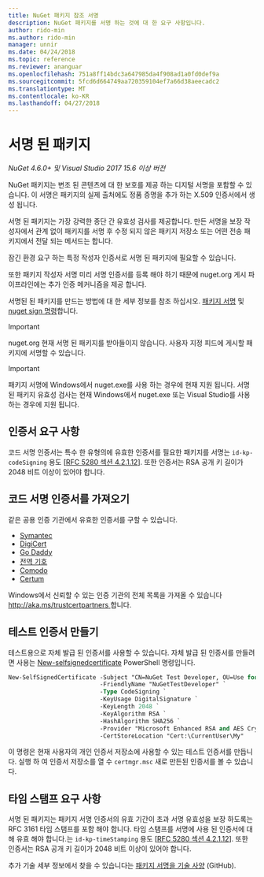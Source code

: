 ```yaml
---
title: NuGet 패키지 참조 서명
description: NuGet 패키지를 서명 하는 것에 대 한 요구 사항입니다.
author: rido-min
ms.author: rido-min
manager: unnir
ms.date: 04/24/2018
ms.topic: reference
ms.reviewer: ananguar
ms.openlocfilehash: 751a8ff14bdc3a647985da4f908ad1a0fd0def9a
ms.sourcegitcommit: 5fcd6d664749aa720359104ef7a66d38aeecadc2
ms.translationtype: MT
ms.contentlocale: ko-KR
ms.lasthandoff: 04/27/2018
---
```

# <a name="signed-packages"></a>서명 된 패키지

*NuGet 4.6.0+ 및 Visual Studio 2017 15.6 이상 버전*

NuGet 패키지는 변조 된 콘텐츠에 대 한 보호를 제공 하는 디지털 서명을 포함할 수 있습니다. 이 서명은 패키지의 실제 출처에도 정품 증명을 추가 하는 X.509 인증서에서 생성 됩니다.

서명 된 패키지는 가장 강력한 종단 간 유효성 검사를 제공합니다. 만든 서명을 보장 작성자에서 관계 없이 패키지를 서명 후 수정 되지 않은 패키지 저장소 또는 어떤 전송 패키지에서 전달 되는 메서드는 합니다.

잠긴 환경 요구 하는 특정 작성자 인증서로 서명 된 패키지에 필요할 수 있습니다.

또한 패키지 작성자 서명 미리 서명 인증서를 등록 해야 하기 때문에 nuget.org 게시 파이프라인에는 추가 인증 메커니즘을 제공 합니다.

서명된 된 패키지를 만드는 방법에 대 한 세부 정보를 참조 하십시오. [패키지 서명](../create-packages/Sign-a-package.md) 및 [nuget sign 명령](../tools/cli-ref-sign.md)합니다.

> [!Important]
> nuget.org 현재 서명 된 패키지를 받아들이지 않습니다. 사용자 지정 피드에 게시할 패키지에 서명할 수 있습니다.

> [!Important]
> 패키지 서명에 Windows에서 nuget.exe를 사용 하는 경우에 현재 지원 됩니다. 서명 된 패키지 유효성 검사는 현재 Windows에서 nuget.exe 또는 Visual Studio를 사용 하는 경우에 지원 됩니다.

## <a name="certificate-requirements"></a>인증서 요구 사항

코드 서명 인증서는 특수 한 유형의에 유효한 인증서를 필요한 패키지를 서명는 `id-kp-codeSigning` 용도 [[RFC 5280 섹션 4.2.1.12](https://tools.ietf.org/html/rfc5280#section-4.2.1.12)]. 또한 인증서는 RSA 공개 키 길이가 2048 비트 이상이 있어야 합니다.

## <a name="get-a-code-signing-certificate"></a>코드 서명 인증서를 가져오기

같은 공용 인증 기관에서 유효한 인증서를 구할 수 있습니다.

- [Symantec](https://trustcenter.websecurity.symantec.com/process/trust/productOptions?productType=SoftwareValidationClass3)
- [DigiCert](https://www.digicert.com/code-signing/)
- [Go Daddy](https://www.godaddy.com/web-security/code-signing-certificate)
- [전역 기호](https://www.globalsign.com/en/code-signing-certificate/)
- [Comodo](https://www.comodo.com/e-commerce/code-signing/code-signing-certificate.php)
- [Certum](https://www.certum.eu/certum/cert,offer_en_open_source_cs.xml) 

Windows에서 신뢰할 수 있는 인증 기관의 전체 목록을 가져올 수 있습니다 [ http://aka.ms/trustcertpartners ](http://aka.ms/trustcertpartners)합니다.

## <a name="create-a-test-certificate"></a>테스트 인증서 만들기

테스트용으로 자체 발급 된 인증서를 사용할 수 있습니다. 자체 발급 된 인증서를 만들려면 사용는 [New-selfsignedcertificate](https://docs.microsoft.com/en-us/powershell/module/pkiclient/new-selfsignedcertificate) PowerShell 명령입니다.

```ps
New-SelfSignedCertificate -Subject "CN=NuGet Test Developer, OU=Use for testing purposes ONLY" `
                          -FriendlyName "NuGetTestDeveloper" `
                          -Type CodeSigning `
                          -KeyUsage DigitalSignature `
                          -KeyLength 2048 `
                          -KeyAlgorithm RSA `
                          -HashAlgorithm SHA256 `
                          -Provider "Microsoft Enhanced RSA and AES Cryptographic Provider" `
                          -CertStoreLocation "Cert:\CurrentUser\My" 
```

이 명령은 현재 사용자의 개인 인증서 저장소에 사용할 수 있는 테스트 인증서를 만듭니다. 실행 하 여 인증서 저장소를 열 수 `certmgr.msc` 새로 만든된 인증서를 볼 수 있습니다.

## <a name="timestamp-requirements"></a>타임 스탬프 요구 사항

서명 된 패키지는 패키지 서명 인증서의 유효 기간이 초과 서명 유효성을 보장 하도록는 RFC 3161 타임 스탬프를 포함 해야 합니다. 타임 스탬프를 서명에 사용 된 인증서에 대해 유효 해야 합니다.는 `id-kp-timeStamping` 용도 [[RFC 5280 섹션 4.2.1.12](https://tools.ietf.org/html/rfc5280#section-4.2.1.12)]. 또한 인증서는 RSA 공개 키 길이가 2048 비트 이상이 있어야 합니다.

추가 기술 세부 정보에서 찾을 수 있습니다는 [패키지 서명을 기술 사양](https://github.com/NuGet/Home/wiki/Package-Signatures-Technical-Details) (GitHub).
